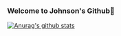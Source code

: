 ### Welcome to Johnson's Github👏

[![Anurag's github stats](https://github-readme-stats.vercel.app/api?username=YES-Lee&show_icons=true&theme=dracula)](https://github.com/anuraghazra/github-readme-stats)
